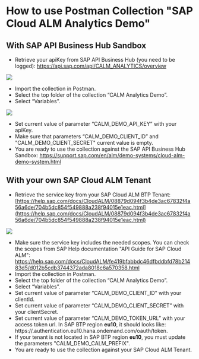 # How to use Postman Collection "SAP Cloud ALM Analytics Demo"

## With SAP API Business Hub Sandbox

*   Retrieve your apiKey from SAP API Business Hub (you need to be logged): https://api.sap.com/api/CALM_ANALYTICS/overview

![](https://user-images.githubusercontent.com/79574318/212125431-899ba72b-a1b3-4730-89f3-b7c3f121803c.jpg)

*   Import the collection in Postman.
*   Select the top folder of the collection “CALM Analytics Demo”.
*   Select “Variables”.

![](https://user-images.githubusercontent.com/79574318/212134585-823f59c1-c4bf-4cae-af6e-80d76297934e.jpg)

*   Set current value of parameter “CALM\_DEMO\_API\_KEY” with your apiKey.
*   Make sure that parameters “CALM\_DEMO\_CLIENT\_ID” and "CALM\_DEMO\_CLIENT\_SECRET" current value is empty.
*   You are ready to use the collection against the SAP API Business Hub Sandbox: https://support.sap.com/en/alm/demo-systems/cloud-alm-demo-system.html

## With your own SAP Cloud ALM Tenant

*   Retrieve the service key from your SAP Cloud ALM BTP Tenant: [https://help.sap.com/docs/CloudALM/08879d094f3b4de3ac67832f4a56a6de/704b5dc854f549888a238f94015e1eac.html](https://help.sap.com/docs/CloudALM/08879d094f3b4de3ac67832f4a56a6de/704b5dc854f549888a238f94015e1eac.html)

![](https://user-images.githubusercontent.com/79574318/212134211-823a82c7-f679-4cca-8e14-5273c23c4e44.jpg)

*   Make sure the service key includes the needed scopes. You can check the scopes from SAP Help documentation "API Guide for SAP Cloud ALM": https://help.sap.com/docs/CloudALM/fe419bfabbdc46dfbddbfd78b21483d5/d012b5cdb3744372ada8018c6a570358.html
*   Import the collection in Postman.
*   Select the top folder of the collection “CALM Analytics Demo”.
*   Select “Variables”.
*   Set current value of parameter “CALM\_DEMO\_CLIENT\_ID” with your clientId.
*   Set current value of parameter “CALM\_DEMO\_CLIENT\_SECRET” with your clientSecret.
*   Set current value of parameter “CALM\_DEMO\_TOKEN\_URL” with your access token url. In SAP BTP region **eu10**, it should looks like: https://.authentication.eu10.hana.ondemand.com/oauth/token.
*   If your tenant is not located in SAP BTP region **eu10**, you must update the parameters "CALM\_DEMO\_CALM\_PREFIX".
*   You are ready to use the collection against your SAP Cloud ALM Tenant.
